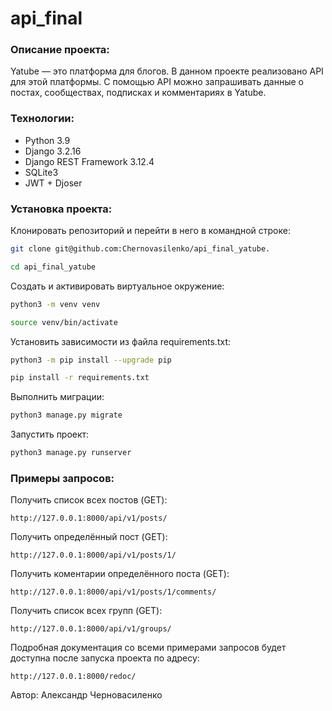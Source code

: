 # api_final

### Описание проекта:

Yatube — это платформа для блогов. В данном проекте реализовано API для этой платформы.
С помощью API можно запрашивать данные о постах, сообществах, подписках и комментариях в Yatube. 

### Технологии:   

- Python 3.9
- Django 3.2.16
- Django REST Framework 3.12.4
- SQLite3
- JWT + Djoser

### Установка проекта:

Клонировать репозиторий и перейти в него в командной строке:

```bash
git clone git@github.com:Chernovasilenko/api_final_yatube.
```

```bash
cd api_final_yatube
```

Cоздать и активировать виртуальное окружение:

```bash
python3 -m venv venv
```

```bash
source venv/bin/activate
```

Установить зависимости из файла requirements.txt:

```bash
python3 -m pip install --upgrade pip
```

```bash
pip install -r requirements.txt
```
Выполнить миграции:

```bash
python3 manage.py migrate
```

Запустить проект:

```bash
python3 manage.py runserver
```

### Примеры запросов:

Получить список всех постов (GET):

```
http://127.0.0.1:8000/api/v1/posts/
```

Получить определённый пост (GET):

```
http://127.0.0.1:8000/api/v1/posts/1/
```

Получить коментарии определённого поста (GET):

```
http://127.0.0.1:8000/api/v1/posts/1/comments/
```

Получить список всех групп (GET):

```
http://127.0.0.1:8000/api/v1/groups/
```

Подробная документация со всеми примерами запросов будет доступна после запуска проекта по адресу:

```
http://127.0.0.1:8000/redoc/
```

Автор: Александр Черновасиленко
